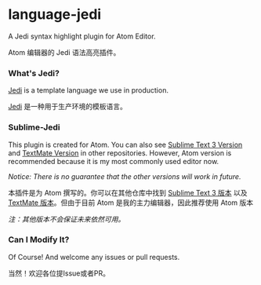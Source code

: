 # language-jedi

A Jedi syntax highlight plugin for Atom Editor.

Atom 编辑器的 Jedi 语法高亮插件。

### What's Jedi?

[Jedi](https://github.com/baixing/jedi) is a template language we use in production.

[Jedi](https://github.com/baixing/jedi) 是一种用于生产环境的模板语言。

### Sublime-Jedi

This plugin is created for Atom. You can also see [Sublime Text 3 Version](https://github.com/CyanSalt/Sublime-Jedi) and [TextMate Version](https://github.com/CyanSalt/Sublime-Jedi-Legacy) in other repositories. However, Atom version is recommended because it is my most commonly used editor now.

*Notice: There is no guarantee that the other versions will work in future.*

本插件是为 Atom 撰写的。你可以在其他仓库中找到 [Sublime Text 3 版本](https://github.com/CyanSalt/Sublime-Jedi) 以及 [TextMate 版本](https://github.com/CyanSalt/Sublime-Jedi-Legacy)。但由于目前 Atom 是我的主力编辑器，因此推荐使用 Atom 版本

*注：其他版本不会保证未来依然可用。*

### Can I Modify It?

Of Course! And welcome any issues or pull requests.

当然！欢迎各位提Issue或者PR。
